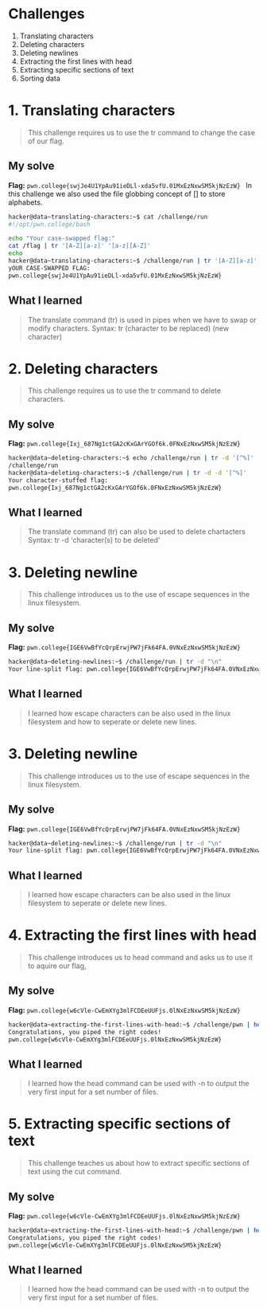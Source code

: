 # Challenges
1. Translating characters
2. Deleting characters
3. Deleting newlines
4. Extracting the first lines with head
5. Extracting specific sections of text
6. Sorting data
   
# 1. Translating characters
> This challenge requires us to use the tr command to change the case of our flag.

## My solve
**Flag:**  `pwn.college{swjJe4U1YpAu91ieDLl-xda5vfU.01MxEzNxwSM5kjNzEzW} `
In this challenge we also used the file globbing concept of [] to store alphabets.
```bash
hacker@data~translating-characters:~$ cat /challenge/run
#!/opt/pwn.college/bash

echo "Your case-swapped flag:"
cat /flag | tr '[A-Z][a-z]' '[a-z][A-Z]'
echo
hacker@data~translating-characters:~$ /challenge/run | tr '[A-Z][a-z]' '[a-z][A-Z]'
yOUR CASE-SWAPPED FLAG:
pwn.college{swjJe4U1YpAu91ieDLl-xda5vfU.01MxEzNxwSM5kjNzEzW}

```

## What I learned 
>The translate command (tr) is used in pipes when we have to swap or modify characters.
> Syntax: tr (character to be replaced) (new character) 

# 2. Deleting characters
> This challenge requires us to use the tr command to delete characters.

## My solve
**Flag:**  `pwn.college{Ixj_687Ng1ctGA2cKxGArYGOf6k.0FNxEzNxwSM5kjNzEzW}`

```bash
hacker@data~deleting-characters:~$ echo /challenge/run | tr -d '[^%]'
/challenge/run
hacker@data~deleting-characters:~$ /challenge/run | tr -d -d '[^%]'
Your character-stuffed flag:
pwn.college{Ixj_687Ng1ctGA2cKxGArYGOf6k.0FNxEzNxwSM5kjNzEzW}

```

## What I learned 
>The translate command (tr) can also be used to delete chartacters
> Syntax: tr -d 'character(s) to be deleted'

# 3. Deleting newline
> This challenge introduces us to the use of escape sequences in the linux filesystem.

## My solve
**Flag:**  `pwn.college{IGE6VwBfYcQrpErwjPW7jFk64FA.0VNxEzNxwSM5kjNzEzW}`

```bash
hacker@data~deleting-newlines:~$ /challenge/run | tr -d "\n"
Your line-split flag: pwn.college{IGE6VwBfYcQrpErwjPW7jFk64FA.0VNxEzNxwSM5kjNzEzW}hacker@data~deleting-newlines:~$ 

```

## What I learned 
> I learned how escape characters can be also used in the linux filesystem and how to seperate or delete new lines.

# 3. Deleting newline
> This challenge introduces us to the use of escape sequences in the linux filesystem.

## My solve
**Flag:**  `pwn.college{IGE6VwBfYcQrpErwjPW7jFk64FA.0VNxEzNxwSM5kjNzEzW}`

```bash
hacker@data~deleting-newlines:~$ /challenge/run | tr -d "\n"
Your line-split flag: pwn.college{IGE6VwBfYcQrpErwjPW7jFk64FA.0VNxEzNxwSM5kjNzEzW}hacker@data~deleting-newlines:~$ 

```

## What I learned 
> I learned how escape characters can be also used in the linux filesystem to seperate or delete new lines.

# 4. Extracting the first lines with head 
> This challenge introduces us to head command and asks us to use it to aquire our flag,

## My solve
**Flag:**  `pwn.college{w6cVle-CwEmXYg3mlFCDEeUUFjs.0lNxEzNxwSM5kjNzEzW}`



```bash
hacker@data~extracting-the-first-lines-with-head:~$ /challenge/pwn | head -n 7 | /challenge/college
Congratulations, you piped the right codes!
pwn.college{w6cVle-CwEmXYg3mlFCDEeUUFjs.0lNxEzNxwSM5kjNzEzW}

```

## What I learned 
> I learned how the head command can be used with -n to output the very first input for a set number of files.

# 5. Extracting specific sections of text 
> This challenge teaches us about how to extract specific sections of text using the cut command. 

## My solve
**Flag:**  `pwn.college{w6cVle-CwEmXYg3mlFCDEeUUFjs.0lNxEzNxwSM5kjNzEzW}`



```bash
hacker@data~extracting-the-first-lines-with-head:~$ /challenge/pwn | head -n 7 | /challenge/college
Congratulations, you piped the right codes!
pwn.college{w6cVle-CwEmXYg3mlFCDEeUUFjs.0lNxEzNxwSM5kjNzEzW}

```

## What I learned 
> I learned how the head command can be used with -n to output the very first input for a set number of files.






